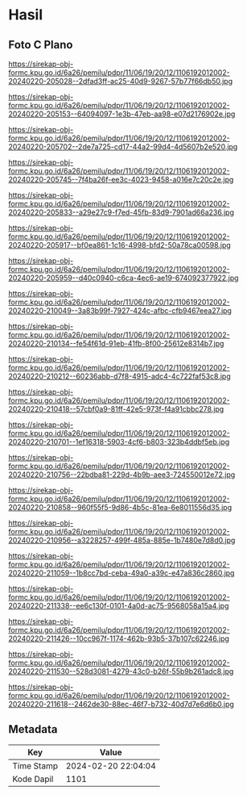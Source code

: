 # Hasil

## Foto C Plano

https://sirekap-obj-formc.kpu.go.id/6a26/pemilu/pdpr/11/06/19/20/12/1106192012002-20240220-205028--2dfad3ff-ac25-40d9-9267-57b77f66db50.jpg

https://sirekap-obj-formc.kpu.go.id/6a26/pemilu/pdpr/11/06/19/20/12/1106192012002-20240220-205153--64094097-1e3b-47eb-aa98-e07d2176902e.jpg

https://sirekap-obj-formc.kpu.go.id/6a26/pemilu/pdpr/11/06/19/20/12/1106192012002-20240220-205702--2de7a725-cd17-44a2-99d4-4d5607b2e520.jpg

https://sirekap-obj-formc.kpu.go.id/6a26/pemilu/pdpr/11/06/19/20/12/1106192012002-20240220-205745--7f4ba26f-ee3c-4023-9458-a016e7c20c2e.jpg

https://sirekap-obj-formc.kpu.go.id/6a26/pemilu/pdpr/11/06/19/20/12/1106192012002-20240220-205833--a29e27c9-f7ed-45fb-83d9-7901ad66a236.jpg

https://sirekap-obj-formc.kpu.go.id/6a26/pemilu/pdpr/11/06/19/20/12/1106192012002-20240220-205917--bf0ea861-1c16-4998-bfd2-50a78ca00598.jpg

https://sirekap-obj-formc.kpu.go.id/6a26/pemilu/pdpr/11/06/19/20/12/1106192012002-20240220-205959--d40c0940-c6ca-4ec6-ae19-674092377922.jpg

https://sirekap-obj-formc.kpu.go.id/6a26/pemilu/pdpr/11/06/19/20/12/1106192012002-20240220-210049--3a83b99f-7927-424c-afbc-cfb9467eea27.jpg

https://sirekap-obj-formc.kpu.go.id/6a26/pemilu/pdpr/11/06/19/20/12/1106192012002-20240220-210134--fe54f61d-91eb-41fb-8f00-25612e8314b7.jpg

https://sirekap-obj-formc.kpu.go.id/6a26/pemilu/pdpr/11/06/19/20/12/1106192012002-20240220-210212--60236abb-d7f8-4915-adc4-4c722faf53c8.jpg

https://sirekap-obj-formc.kpu.go.id/6a26/pemilu/pdpr/11/06/19/20/12/1106192012002-20240220-210418--57cbf0a9-81ff-42e5-973f-f4a91cbbc278.jpg

https://sirekap-obj-formc.kpu.go.id/6a26/pemilu/pdpr/11/06/19/20/12/1106192012002-20240220-210701--1ef16318-5903-4cf6-b803-323b4ddbf5eb.jpg

https://sirekap-obj-formc.kpu.go.id/6a26/pemilu/pdpr/11/06/19/20/12/1106192012002-20240220-210756--22bdba81-229d-4b9b-aee3-724550012e72.jpg

https://sirekap-obj-formc.kpu.go.id/6a26/pemilu/pdpr/11/06/19/20/12/1106192012002-20240220-210858--960f55f5-9d86-4b5c-81ea-6e8011556d35.jpg

https://sirekap-obj-formc.kpu.go.id/6a26/pemilu/pdpr/11/06/19/20/12/1106192012002-20240220-210956--a3228257-499f-485a-885e-1b7480e7d8d0.jpg

https://sirekap-obj-formc.kpu.go.id/6a26/pemilu/pdpr/11/06/19/20/12/1106192012002-20240220-211059--1b8cc7bd-ceba-49a0-a39c-e47a836c2860.jpg

https://sirekap-obj-formc.kpu.go.id/6a26/pemilu/pdpr/11/06/19/20/12/1106192012002-20240220-211338--ee6c130f-0101-4a0d-ac75-9568058a15a4.jpg

https://sirekap-obj-formc.kpu.go.id/6a26/pemilu/pdpr/11/06/19/20/12/1106192012002-20240220-211426--10cc967f-1174-462b-93b5-37b107c62246.jpg

https://sirekap-obj-formc.kpu.go.id/6a26/pemilu/pdpr/11/06/19/20/12/1106192012002-20240220-211530--528d3081-4279-43c0-b26f-55b9b261adc8.jpg

https://sirekap-obj-formc.kpu.go.id/6a26/pemilu/pdpr/11/06/19/20/12/1106192012002-20240220-211618--2462de30-88ec-46f7-b732-40d7d7e6d6b0.jpg


## Metadata

| Key        | Value               |
| ---------- | ------------------- |
| Time Stamp | 2024-02-20 22:04:04 |
| Kode Dapil | 1101                |



